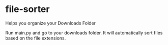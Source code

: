 # file-sorter
Helps you organize your Downloads Folder

Run main.py and go to your downloads folder. It will automatically sort files based on the file extensions.

